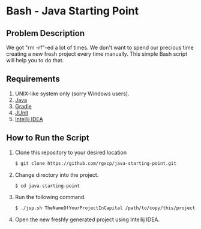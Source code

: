 # Bash - Java Starting Point

## Problem Description

We got "rm -rf"-ed a lot of times. We don't want to spend our precious time creating a new fresh project every time manually. This simple Bash script will help you to do that.

## Requirements

1. UNIX-like system only (sorry Windows users).
2. [Java](https://java.com/en/download/help/download_options.html)
3. [Gradle](https://gradle.org/releases/)
4. [JUnit](https://junit.org/junit5/)
5. [Intellij IDEA](https://www.jetbrains.com/idea/download/)

## How to Run the Script

1. Clone this repository to your desired location

   ```bash
   $ git clone https://github.com/rgxcp/java-starting-point.git
   ```

2. Change directory into the project.

   ```bash
   $ cd java-starting-point
   ```

3. Run the following command.

   ```bash
   $ ./jsp.sh TheNameOfYourProjectInCapital /path/to/copy/this/project
   ```

4. Open the new freshly generated project using Intellij IDEA.

